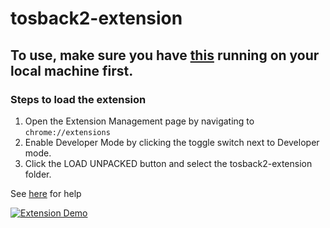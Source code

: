 # tosback2-extension

## To use, make sure you have [this](https://github.com/ah0y/tosback2) running on your local machine first.

### Steps to load the extension

1. Open the Extension Management page by navigating to `chrome://extensions`
2. Enable Developer Mode by clicking the toggle switch next to Developer mode.
3. Click the LOAD UNPACKED button and select the tosback2-extension folder.

See [here](https://developer.chrome.com/extensions/getstarted) for help

[![Extension Demo](http://img.youtube.com/vi/r5FVyHPkv5E/0.jpg)](http://www.youtube.com/watch?v=r5FVyHPkv5E "How to use Extension")

